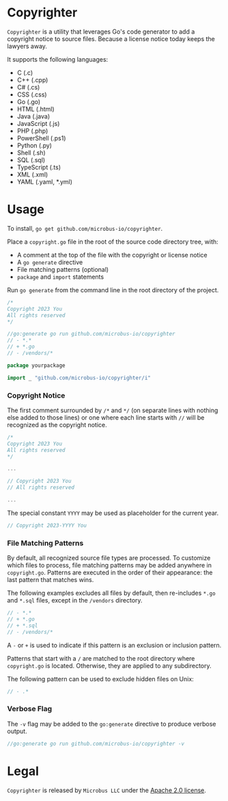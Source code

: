 # Copyrighter

`Copyrighter` is a utility that leverages Go's code generator to add a copyright notice to source files. Because a license notice today keeps the lawyers away.

It supports the following languages:

* C (.c)
* C++ (.cpp)
* C# (.cs)
* CSS (.css)
* Go (.go)
* HTML (.html)
* Java (.java)
* JavaScript (.js)
* PHP (.php)
* PowerShell (.ps1)
* Python (.py)
* Shell (.sh)
* SQL (.sql)
* TypeScript (.ts)
* XML (.xml)
* YAML (.yaml, *.yml)

# Usage

To install, `go get github.com/microbus-io/copyrighter`.

Place a `copyright.go` file in the root of the source code directory tree, with:

* A comment at the top of the file with the copyright or license notice
* A `go generate` directive
* File matching patterns (optional)
* `package` and `import` statements

Run `go generate` from the command line in the root directory of the project.

```go
/*
Copyright 2023 You
All rights reserved
*/

//go:generate go run github.com/microbus-io/copyrighter
// - *.*
// + *.go
// - /vendors/*

package yourpackage

import _ "github.com/microbus-io/copyrighter/i"
```

### Copyright Notice

The first comment surrounded by `/*` and `*/` (on separate lines with nothing else added to those lines) or one where each line starts with `//` will be recognized as the copyright notice.

```go
/*
Copyright 2023 You
All rights reserved
*/

...
```
```go
// Copyright 2023 You
// All rights reserved

...
```

The special constant `YYYY` may be used as placeholder for the current year.

```go
// Copyright 2023-YYYY You
```

### File Matching Patterns

By default, all recognized source file types are processed.
To customize which files to process, file matching patterns may be added anywhere in `copyright.go`. Patterns are executed in the order of their appearance: the last pattern that matches wins.

The following examples excludes all files by default, then re-includes `*.go` and `*.sql` files, except in the `/vendors` directory.

```go
// - *.*
// + *.go
// + *.sql
// - /vendors/*
```

A `-` or `+` is used to indicate if this pattern is an exclusion or inclusion pattern.

Patterns that start with a `/` are matched to the root directory where `copyright.go` is located. Otherwise, they are applied to any subdirectory.

The following pattern can be used to exclude hidden files on Unix:

```go
// - .*
```

### Verbose Flag

The `-v` flag may be added to the `go:generate` directive to produce verbose output.

```go
//go:generate go run github.com/microbus-io/copyrighter -v
```

# Legal

`Copyrighter` is released by `Microbus LLC` under the [Apache 2.0 license](http://www.apache.org/licenses/LICENSE-2.0).
